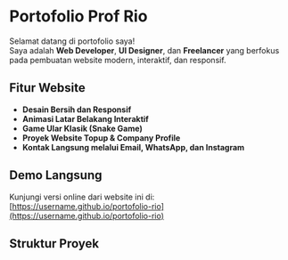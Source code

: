 # Portofolio Prof Rio

Selamat datang di portofolio saya!  
Saya adalah **Web Developer**, **UI Designer**, dan **Freelancer** yang berfokus pada pembuatan website modern, interaktif, dan responsif.

## Fitur Website

- **Desain Bersih dan Responsif**
- **Animasi Latar Belakang Interaktif**
- **Game Ular Klasik (Snake Game)**
- **Proyek Website Topup & Company Profile**
- **Kontak Langsung melalui Email, WhatsApp, dan Instagram**

## Demo Langsung

Kunjungi versi online dari website ini di:  
[https://username.github.io/portofolio-rio](https://username.github.io/portofolio-rio)

## Struktur Proyek
